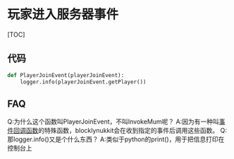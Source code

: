 # 玩家进入服务器事件
[TOC]

代码
----
~~~python
def PlayerJoinEvent(playerJoinEvent):
    logger.info(playerJoinEvent.getPlayer())
~~~
FAQ
----
Q:为什么这个函数叫PlayerJoinEvent，不叫InvokeMum呢？
A:因为有一种叫[事件回调函数](http://www.blocklynukkit.info/1994516#_530)的特殊函数，blocklynukkit会在收到指定的事件后调用这些函数。
Q:那logger.info()又是个什么东西？
A:类似于python的print()，用于把信息打印在控制台上
